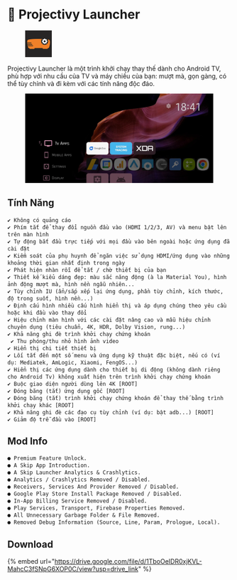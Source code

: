 # 🔵 Projectivy Launcher

<figure><img src="../.gitbook/assets/image (12).png" alt="" width="60"><figcaption></figcaption></figure>

Projectivy Launcher là một trình khởi chạy thay thế dành cho Android TV, phù hợp với nhu cầu của TV và máy chiếu của bạn: mượt mà, gọn gàng, có thể tùy chỉnh và đi kèm với các tính năng độc đáo.

<figure><img src="../.gitbook/assets/image (11).png" alt=""><figcaption></figcaption></figure>

## Tính Năng

```
✔ Không có quảng cáo 
✔ Phím tắt để thay đổi nguồn đầu vào (HDMI 1/2/3, AV) và menu bật lên trên màn hình 
✔ Tự động bắt đầu trực tiếp với mọi đầu vào bên ngoài hoặc ứng dụng đã cài đặt 
✔ Kiểm soát của phụ huynh để ngăn việc sử dụng HDMI/ứng dụng vào những khoảng thời gian nhất định trong ngày 
✔ Phát hiện nhàn rỗi để tắt / chờ thiết bị của bạn 
✔ Thiết kế kiểu dáng đẹp: màu sắc năng động (à la Material You), hình ảnh động mượt mà, hình nền ngẫu nhiên... 
✔ Tùy chỉnh IU (ẩn/sắp xếp lại ứng dụng, phần tùy chỉnh, kích thước, độ trong suốt, hình nền...) 
✔ Định cấu hình nhiều cấu hình hiển thị và áp dụng chúng theo yêu cầu hoặc khi đầu vào thay đổi 
✔ Hiệu chỉnh màn hình với các cài đặt nâng cao và mẫu hiệu chỉnh chuyên dụng (tiêu chuẩn, 4K, HDR, Dolby Vision, rung...) 
✔ Khả năng ghi đè trình khởi chạy chứng khoán
 ✔ Thu phóng/thu nhỏ hình ảnh video 
✔ Hiển thị chi tiết thiết bị 
✔ Lối tắt đến một số menu và ứng dụng kỹ thuật đặc biệt, nếu có (ví dụ: Mediatek, AmLogic, Xiaomi, FengOS...) 
✔ Hiển thị các ứng dụng dành cho thiết bị di động (không dành riêng cho Android Tv) không xuất hiện trên trình khởi chạy chứng khoán 
✔ Buộc giao diện người dùng lên 4K [ROOT] 
✔ Đóng băng (tắt) ứng dụng gốc [ROOT] 
✔ Đóng băng (tắt) trình khởi chạy chứng khoán để thay thế bằng trình khởi chạy khác [ROOT]
✔ Khả năng ghi đè các đạo cụ tùy chỉnh (ví dụ: bật adb...) [ROOT] 
✔ Giảm độ trễ đầu vào [ROOT]
```



## Mod Info

```
● Premium Feature Unlock. 
● A Skip App Introduction. 
● A Skip Launcher Analytics & Crashlytics. 
● Analytics / Crashlytics Removed / Disabled. 
● Receivers, Services And Provider Removed / Disabled. 
● Google Play Store Install Package Removed / Disabled. 
● In-App Billing Service Removed / Disabled. 
● Play Services, Transport, Firebase Properties Removed. 
● All Unnecessary Garbage Folder & File Removed. 
● Removed Debug Information (Source, Line, Param, Prologue, Local).
```



## Download

{% embed url="https://drive.google.com/file/d/1TboOeIDR0xjKVL-MahcC3fSNpG6XOP0C/view?usp=drive_link" %}
